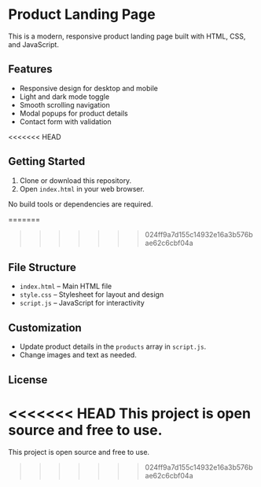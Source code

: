 # Product Landing Page

This is a modern, responsive product landing page built with HTML, CSS, and JavaScript.

## Features
- Responsive design for desktop and mobile
- Light and dark mode toggle
- Smooth scrolling navigation
- Modal popups for product details
- Contact form with validation

<<<<<<< HEAD
## Getting Started
1. Clone or download this repository.
2. Open `index.html` in your web browser.

No build tools or dependencies are required.

=======
>>>>>>> 024ff9a7d155c14932e16a3b576bae62c6cbf04a
## File Structure
- `index.html` – Main HTML file
- `style.css` – Stylesheet for layout and design
- `script.js` – JavaScript for interactivity

## Customization
- Update product details in the `products` array in `script.js`.
- Change images and text as needed.

## License
<<<<<<< HEAD
This project is open source and free to use. 
=======
This project is open source and free to use. 
>>>>>>> 024ff9a7d155c14932e16a3b576bae62c6cbf04a

